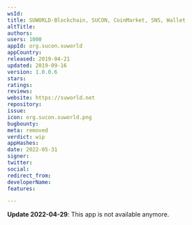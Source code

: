 ```yaml
---
wsId: 
title: SUWORLD-Blockchain, SUCON, CoinMarket, SNS, Wallet
altTitle: 
authors: 
users: 1000
appId: org.sucon.suworld
appCountry: 
released: 2019-04-21
updated: 2019-09-16
version: 1.0.0.6
stars: 
ratings: 
reviews: 
website: https://suworld.net
repository: 
issue: 
icon: org.sucon.suworld.png
bugbounty: 
meta: removed
verdict: wip
appHashes: 
date: 2022-05-31
signer: 
twitter: 
social: 
redirect_from: 
developerName: 
features: 

---
```


**Update 2022-04-29**: This app is not available anymore.

